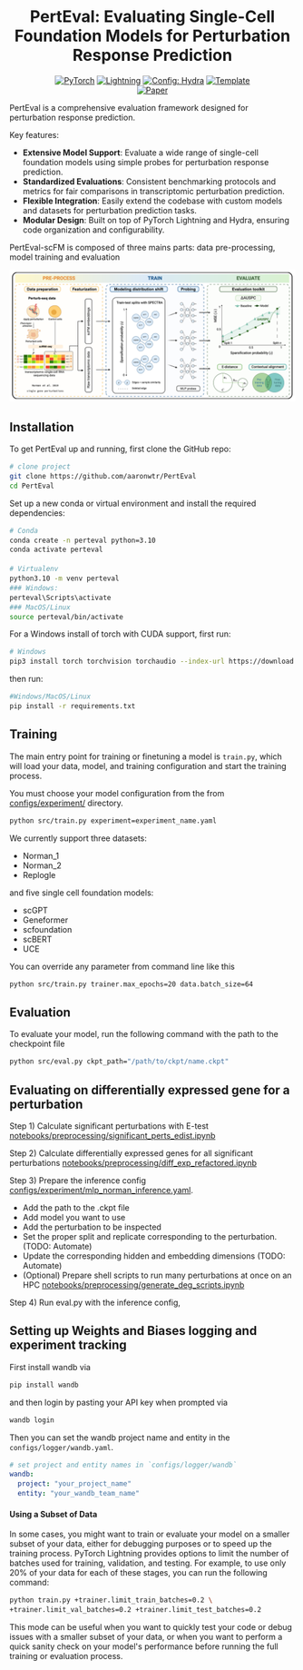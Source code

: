 <div align="center">

# PertEval: Evaluating Single-Cell Foundation Models for Perturbation Response Prediction

<a href="https://pytorch.org/get-started/locally/"><img alt="PyTorch" src="https://img.shields.io/badge/PyTorch-ee4c2c?logo=pytorch&logoColor=white"></a>
<a href="https://pytorchlightning.ai/"><img alt="Lightning" src="https://img.shields.io/badge/-Lightning-792ee5?logo=pytorchlightning&logoColor=white"></a>
<a href="https://hydra.cc/"><img alt="Config: Hydra" src="https://img.shields.io/badge/Config-Hydra-89b8cd"></a>
<a href="https://github.com/ashleve/lightning-hydra-template"><img alt="Template" src="https://img.shields.io/badge/-Lightning--Hydra--Template-017F2F?style=flat&logo=github&labelColor=gray"></a><br>
[![Paper](http://img.shields.io/badge/paper-arxiv.1001.2234-B31B1B.svg)](https://www.biorxiv.org/content/10.1101/2024.10.02.616248v1)
<!---
[![Conference](http://img.shields.io/badge/AnyConference-year-4b44ce.svg)](https://papers.nips.cc/paper/2020)
--->
</div>

PertEval is a comprehensive evaluation framework designed for perturbation response
prediction.

Key features:

- **Extensive Model Support**: Evaluate a wide range of single-cell foundation models
  using simple probes for perturbation response prediction.
- **Standardized Evaluations**: Consistent benchmarking protocols and metrics for fair
  comparisons in transcriptomic perturbation prediction.
- **Flexible Integration**: Easily extend the codebase with custom models and datasets for
  perturbation prediction tasks.
- **Modular Design**: Built on top of PyTorch Lightning and Hydra, ensuring code
  organization and configurability.

PertEval-scFM is composed of three mains parts: data pre-processing, model training and
evaluation

![PertEval-scFM Graphical Abstract](figures/PertEval-scFM.png)

## Installation

<!---
#### Pip

{ADD PIP INSTALL PerturBench}
--->

To get PertEval up and running, first clone the GitHub repo:

```bash
# clone project
git clone https://github.com/aaronwtr/PertEval
cd PertEval
```

Set up a new conda or virtual environment and install the required dependencies:

```bash
# Conda
conda create -n perteval python=3.10
conda activate perteval

# Virtualenv
python3.10 -m venv perteval
### Windows:
perteval\Scripts\activate
### MacOS/Linux
source perteval/bin/activate
```

For a Windows install of torch with CUDA support, first run: 

```bash
# Windows
pip3 install torch torchvision torchaudio --index-url https://download.pytorch.org/whl/cu118
```
then run:

```bash
#Windows/MacOS/Linux
pip install -r requirements.txt
```

## Training

The main entry point for training or finetuning a model is `train.py`, which will load 
your data, model, and training configuration and start the training process.

You must choose your model configuration from the from [configs/experiment/](configs/experiment/) directory. 

```bash
python src/train.py experiment=experiment_name.yaml
```

We currently support three datasets:

* Norman_1
* Norman_2
* Replogle

and five single cell foundation models:

* scGPT
* Geneformer
* scfoundation
* scBERT
* UCE

You can override any parameter from command line like this

```bash
python src/train.py trainer.max_epochs=20 data.batch_size=64
```

## Evaluation

To evaluate your model, run the following command with the path to the checkpoint file

```bash
python src/eval.py ckpt_path="/path/to/ckpt/name.ckpt"
```

## Evaluating on differentially expressed gene for a perturbation

Step 1) Calculate significant perturbations with
E-test [notebooks/preprocessing/significant_perts_edist.ipynb](notebooks/preprocessing/significant_perts_edist.ipynb)

Step 2) Calculate differentially expressed genes for all significant
perturbations [notebooks/preprocessing/diff_exp_refactored.ipynb](notebooks/preprocessing/diff_exp_refactored.ipynb)

Step 3) Prepare the inference
config [configs/experiment/mlp_norman_inference.yaml](configs/experiment/mlp_norman_inference.yaml).

- Add the path to the .ckpt file
- Add model you want to use
- Add the perturbation to be inspected
- Set the proper split and replicate corresponding to the perturbation. (TODO: Automate)
- Update the corresponding hidden and embedding dimensions (TODO: Automate)
- (Optional) Prepare shell scripts to run many perturbations at once on an
  HPC [notebooks/preprocessing/generate_deg_scripts.ipynb](notebooks/preprocessing/generate_deg_scripts.ipynb)

Step 4) Run eval.py with the inference config,

## Setting up Weights and Biases logging and experiment tracking

First install wandb via

```bash
pip install wandb
```

and then login by pasting your API key when prompted via

```bash
wandb login
```

Then you can set the wandb project name and entity in the `configs/logger/wandb.yaml`.

```yaml
# set project and entity names in `configs/logger/wandb`
wandb:
  project: "your_project_name"
  entity: "your_wandb_team_name"
```

[//]: # (## Debugging)

[//]: # ()

[//]: # (The codebase is built on top of PyTorch Lightning and Hydra, which provides several useful features for debugging machine learning models. These features can help you quickly identify and fix issues during the training or fine-tuning of your model. Note that logs get placed into `logs/debugs/...`.)

[//]: # ()

[//]: # (#### Single Epoch Debugging)

[//]: # ()

[//]: # (When you want to quickly test your code or debug a specific issue, you can run the training for just a single epoch. This mode enforces debug-friendly configurations, such as setting all command-line loggers to debug mode, which provides more detailed logging output. To run training for a single epoch, use the following command:)

[//]: # ()

[//]: # (```bash)

[//]: # (python train.py debug=default)

[//]: # (```)

[//]: # ()

[//]: # (This mode is particularly useful when you want to verify that your data loading, model architecture, and training loop are working correctly before running the full training process.)

[//]: # ()

[//]: # (#### One Batch Debugging)

[//]: # ()

[//]: # (If you need to debug a specific batch or step in your training, validation, or testing loop, you can run the code for just one batch through each loop. This mode allows you to inspect the intermediate tensors, gradients, and other variables at each step, making it easier to identify and fix issues related to a specific batch or data sample. To run this mode, use the following command:)

[//]: # ()

[//]: # (```bash)

[//]: # (python train.py debug=fdr)

[//]: # (```)

[//]: # ()

[//]: # (This mode is particularly useful when you encounter issues with a specific batch or data sample, such as numerical instabilities, data loading errors, or model output inconsistencies.)

[//]: # ()

[//]: # (#### Overfitting to One Batch)

[//]: # ()

[//]: # (In some cases, you might want to test your model's ability to overfit to a single batch of data. This can be helpful for verifying that your model has enough capacity to learn the training data and for debugging issues related to the optimization process or loss function. To run this mode, use the following command:)

[//]: # ()

[//]: # (```bash)

[//]: # (python train.py debug=overfit)

[//]: # (```)

[//]: # ()

[//]: # (#### Detecting Numerical Anomalies)

[//]: # ()

[//]: # (To detect these anomalies in the model's tensors, you can enable the anomaly detection. This feature will check for NaNs or infinities in your tensors and raise an exception if any are found, helping you identify and fix the root cause of these numerical issues. To enable this feature, use the following command:)

[//]: # ()

[//]: # (```bash)

[//]: # (python train.py +trainer.detect_anomaly=true)

[//]: # (```)

[//]: # ()

[//]: # (This mode is particularly useful when you encounter numerical instabilities or unexpected behaviors during training or inference, as it can help you identify the source of these issues more quickly.)

#### Using a Subset of Data

In some cases, you might want to train or evaluate your model on a smaller subset of your
data, either for debugging purposes or to speed up the training process. PyTorch Lightning
provides options to limit the number of batches used for training, validation, and
testing. For example, to use only 20% of your data for each of these stages, you can run
the following command:

```bash
python train.py +trainer.limit_train_batches=0.2 \
+trainer.limit_val_batches=0.2 +trainer.limit_test_batches=0.2
```

This mode can be useful when you want to quickly test your code or debug issues with a
smaller subset of your data, or when you want to perform a quick sanity check on your
model's performance before running the full training or evaluation process.


